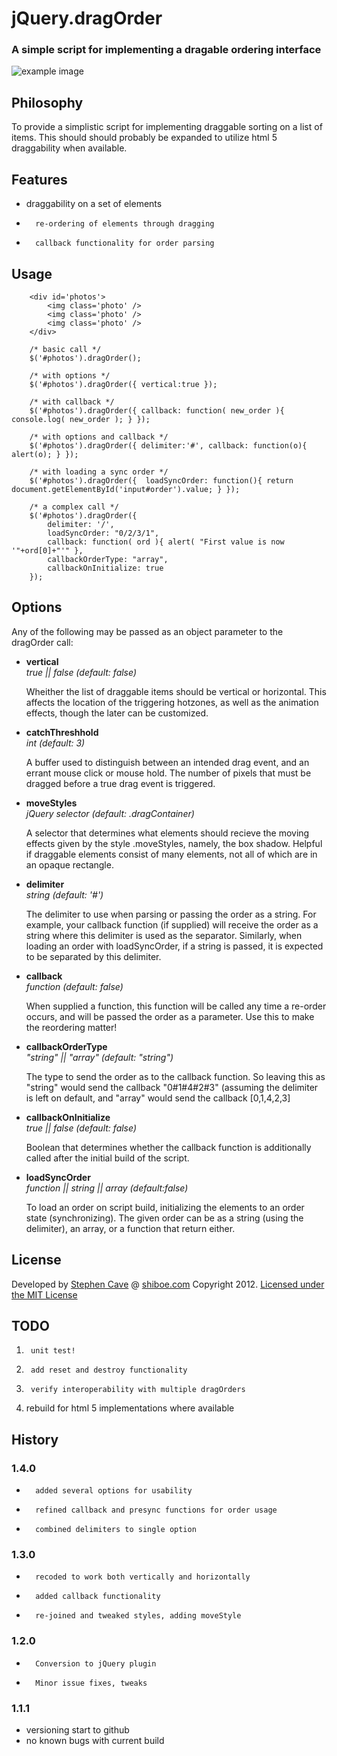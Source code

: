 
# 	jQuery.dragOrder
### A simple script for implementing a dragable ordering interface
![example image](https://shiboe.com/media/images/dragOrder.png)

## 	Philosophy
To provide a simplistic script for implementing draggable sorting on a list of items. 
This should should probably be expanded to utilize html 5 draggability when available. 

## 	Features
*	draggability on a set of elements
*       re-ordering of elements through dragging
*       callback functionality for order parsing

##      Usage

        <div id='photos'>
            <img class='photo' />
            <img class='photo' />
            <img class='photo' />
        </div>

        /* basic call */
        $('#photos').dragOrder();

        /* with options */
        $('#photos').dragOrder({ vertical:true });

        /* with callback */
        $('#photos').dragOrder({ callback: function( new_order ){ console.log( new_order ); } });

        /* with options and callback */
        $('#photos').dragOrder({ delimiter:'#', callback: function(o){ alert(o); } });

        /* with loading a sync order */
        $('#photos').dragOrder({  loadSyncOrder: function(){ return document.getElementById('input#order').value; } });

        /* a complex call */
        $('#photos').dragOrder({
            delimiter: '/',
            loadSyncOrder: "0/2/3/1",
            callback: function( ord ){ alert( "First value is now '"+ord[0]+"'" },
            callbackOrderType: "array",
            callbackOnInitialize: true
        });

##      Options
Any of the following may be passed as an object parameter to the dragOrder call:
<ul>
<li><b>vertical</b><br><i>true || false (default: false)</i>
<p>Wheither the list of draggable items should be vertical or horizontal. This affects the location of the triggering hotzones, as well as the animation effects, though the later can be customized.</p>

<li><b>catchThreshhold</b><br><i>int (default: 3)</i>
<p>A buffer used to distinguish between an intended drag event, and an errant mouse click or mouse hold. The number of pixels that must be dragged before a true drag event is triggered.</p>

<li><b>moveStyles</b><br><i>jQuery selector (default: .dragContainer)</i> 
<p>A selector that determines what elements should recieve the moving effects given by the style .moveStyles, namely, the box shadow. Helpful if draggable elements consist of many elements, not all of which are in an opaque rectangle.</p>

<li><b>delimiter</b><br><i>string (default: '#')</i>
<p>The delimiter to use when parsing or passing the order as a string. For example, your callback function (if supplied) will receive the order as a string where this delimiter is used as the separator. Similarly, when loading an order with loadSyncOrder, if a string is passed, it is expected to be separated by this delimiter.</p>

<li><b>callback</b><br><i>function (default: false)</i>
<p>When supplied a function, this function will be called any time a re-order occurs, and will be passed the order as a parameter. Use this to make the reordering matter!</p>

<li><b>callbackOrderType</b><br><i>"string" || "array" (default: "string")</i>
<p>The type to send the order as to the callback function. So leaving this as "string" would send the callback "0#1#4#2#3" (assuming the delimiter is left on default, and "array" would send the callback [0,1,4,2,3]</p>

<li><b>callbackOnInitialize</b><br><i>true || false (default: false)</i>
<p>Boolean that determines whether the callback function is additionally called after the initial build of the script.</p>

<li><b>loadSyncOrder</b><br><i>function || string || array (default:false)</i>
<p>To load an order on script build, initializing the elements to an order state (synchronizing). The given order can be as a string (using the delimiter), an array, or a function that return either.</p>
</ul>

## 	License
Developed by [Stephen Cave](sccave@gmail.com) @ [shiboe.com](http://shiboe.com) Copyright 2012. 
[Licensed under the MIT License](http://opensource.org/licenses/mit-license.php)

##	TODO
1.      unit test!
2.      add reset and destroy functionality
3.      verify interoperability with multiple dragOrders
4.	rebuild for html 5 implementations where available

## 	History
### 1.4.0
*       added several options for usability
*       refined callback and presync functions for order usage
*       combined delimiters to single option

### 1.3.0
*       recoded to work both vertically and horizontally
*       added callback functionality
*       re-joined and tweaked styles, adding moveStyle

### 1.2.0
*       Conversion to jQuery plugin
*       Minor issue fixes, tweaks

### 1.1.1
* 	versioning start to github
* 	no known bugs with current build
